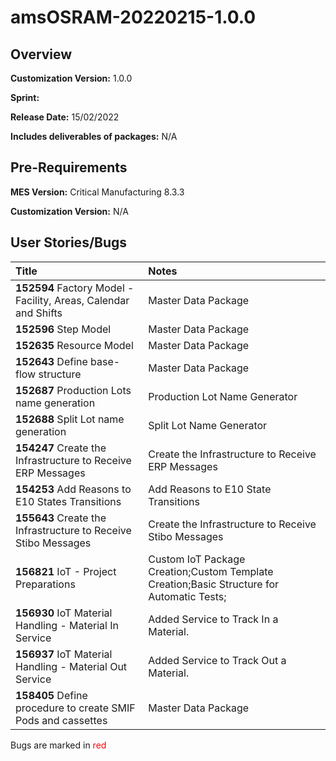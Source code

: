 ﻿# amsOSRAM-20220215-1.0.0

## Overview

**Customization Version:** 1.0.0

**Sprint:** 

**Release Date:** 15/02/2022

**Includes deliverables of packages:** N/A

## Pre-Requirements

**MES Version:** Critical Manufacturing 8.3.3

**Customization Version:** N/A

## User Stories/Bugs

| Title        | Notes            |
| :----------- | :--------------- |
| **152594** Factory Model - Facility, Areas, Calendar and Shifts | Master Data Package |
| **152596** Step Model | Master Data Package |
| **152635** Resource Model | Master Data Package |
| **152643** Define base-flow structure | Master Data Package |
| **152687** Production Lots name generation | Production Lot Name Generator |
| **152688** Split Lot name generation | Split Lot Name Generator |
| **154247** Create the Infrastructure to Receive ERP Messages | Create the Infrastructure to Receive ERP Messages |
| **154253** Add Reasons to E10 States Transitions | Add Reasons to E10 State Transitions |
| **155643** Create the Infrastructure to Receive Stibo Messages | Create the Infrastructure to Receive Stibo Messages |
| **156821** IoT - Project Preparations | Custom IoT Package Creation;Custom Template Creation;Basic Structure for Automatic Tests; |
| **156930** IoT Material Handling - Material In Service | Added Service to Track In a Material. |
| **156937** IoT Material Handling - Material Out Service | Added Service to Track Out a Material. |
| **158405**  Define procedure to create SMIF Pods and cassettes | Master Data Package |

Bugs are marked in <span style='color:red'>red</span>

